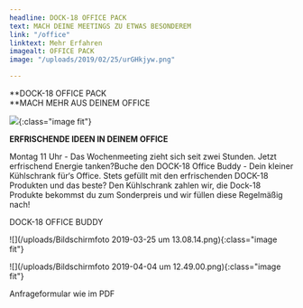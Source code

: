 ```yaml
---
headline: DOCK-18 OFFICE PACK
text: MACH DEINE MEETINGS ZU ETWAS BESONDEREM
link: "/office"
linktext: Mehr Erfahren
imagealt: OFFICE PACK
image: "/uploads/2019/02/25/urGHkjyw.png"

---
```

**DOCK-18 OFFICE PACK  
**MACH MEHR AUS DEINEM OFFICE

![](/uploads/2019/02/25/urGHkjyw.png){:class="image fit"}

  
**ERFRISCHENDE IDEEN IN DEINEM OFFICE**

Montag 11 Uhr - Das Wochenmeeting zieht sich seit zwei Stunden. Jetzt erfrischend Energie tanken?Buche den DOCK-18 Office Buddy - Dein kleiner Kühlschrank für‘s Office. Stets gefüllt mit den erfrischenden DOCK-18 Produkten und das beste? Den Kühlschrank zahlen wir, die Dock-18 Produkte bekommst du zum Sonderpreis und wir füllen diese Regelmäßig nach!

DOCK-18 OFFICE BUDDY

![](/uploads/Bildschirmfoto 2019-03-25 um 13.08.14.png){:class="image fit"}

![](/uploads/Bildschirmfoto 2019-04-04 um 12.49.00.png){:class="image fit"}

Anfrageformular wie im PDF